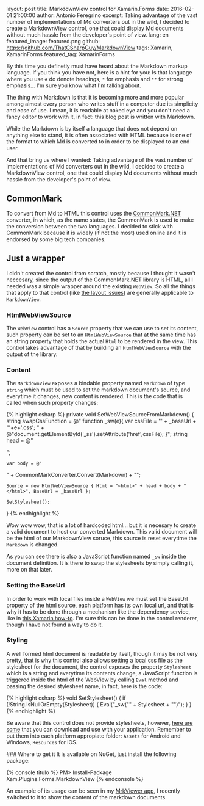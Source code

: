 layout: post
title: MarkdownView control for Xamarin.Forms
date: 2016-02-01 21:00:00
author: Antonio Feregrino
excerpt: Taking advantage of the vast number of implementations of Md converters out in the wild, I decided to create a MarkdownView control, one that could display Md documents without much hassle from the developer's point of view.
lang: en
featured_image: featured.png
github: https://github.com/ThatCSharpGuy/MarkdownView
tags: Xamarin, XamarinForms
featured_tag: XamarinForms

By this time you definetly must have heard about the Markdown markup language. If you think you have not, here is a hint for you: Is that language where you use `#` do denote headings, `*` for emphasis and `**` for strong emphasis... I'm sure you know what I'm talking about. 

The thing with Markdown is that it is becoming more and more popular among almost every person who writes stuff in a computer due its simplicity and ease of use. I mean, it is readable at naked eye and you don't need a fancy editor to work with it, in fact: this blog post is written with Markdown.

While the Markdown is by itself a language that does not depend on anything else to stand, it is often associated with HTML because is one of the format to which Md is converted to in order to be displayed to an end user.  
 
And that bring us where I wanted: Taking advantage of the vast number of implementations of Md converters out in the wild, I decided to create a MarkdownView control, one that could display Md documents without much hassle from the developer's point of view.  
  
## CommonMark  
To convert from Md to HTML this control uses the <a href="https://github.com/Knagis/CommonMark.NET" target="_blank">CommonMark.NET</a> converter, in which, as the name states, the CommonMark is used to make the conversion between the two languages. I decided to stick with CommonMark because it is widely (if not the most) used online and it is endorsed by some big tech companies.  

## Just a wrapper  
I didn't created the control from scratch, mostly because I thought it wasn't neccesary, since the output of the CommonMark.NET library is HTML, all I needed was a simple wrapper around the existing `WebView`. So all the things that apply to that control (like <a href="https://developer.xamarin.com/guides/xamarin-forms/user-interface/webview/#Layout" target="_blank" >the layout issues</a>) are generally applicable to `MarkdownView`.

### HtmlWebViewSource  
The `WebView` control has a `Source` property that we can use to set its content, such property can be set to an `HtmlWebViewSource` that at the same time has an string property that holds the actual `Html` to be rendered in the view. This control takes advantage of that by building an `HtmlWebViewSource` with the output of the library.  

### Content  
The `MarkdownView` exposes a bindable property named `Markdown` of type `string` which must be used to set the markdown document's source, and everytime it changes, new content is rendered. This is the code that is called when such property changes:  

{% highlight csharp %}
private void SetWebViewSourceFromMarkdown()
{
    string swapCssFunction =
        @"
function _sw(e){ 
    var cssFile = '" + _baseUrl + "'+e+'.css'; " +
    @"document.getElementById('_ss').setAttribute('href',cssFile);
}";
    string head = @"
<head>
<meta name='viewport' content='width=device-width, initial-scale=1.0, user-scalable=no'>
<link id='_ss' rel='stylesheet' href='#' >
<script>" + swapCssFunction + @"</script>
</head>";

    var body = @"
<body>" +
CommonMarkConverter.Convert(Markdown) + 
"</body>";

    Source = new HtmlWebViewSource { Html = "<html>" + head + body + "</html>", BaseUrl = _baseUrl };

    SetStylesheet();
}
{% endhighlight %}  

Wow wow wow, that is a lot of hardcoded html... but it is necesary to create a valid document to host our converted Markdown. This valid document will be the html of our MarkdownView soruce, this source is reset everytime the `Markdown` is changed. 

As you can see there is also a JavaScript function named `_sw` inside the document definition. It is there to swap the stylesheets by simply calling it, more on that later.  

### Setting the BaseUrl  
In order to work with local files inside a `WebView` we must set the BaseUrl property of the html source, each platform has its own local url, and that is why it has to be done through a mechanism like the dependency service, like in <a rel="nofollow" target="_blank" href="https://developer.xamarin.com/guides/xamarin-forms/user-interface/webview/#Local_HTML_Content">this Xamarin how-to</a>. I'm sure this can be done in the control renderer, though I have not found a way to do it.  

### Styling  
A well formed html document is readable by itself, though it may be not very pretty, that is why this control also allows setting a local css file as the stylesheet for the document, the control exposes the property `Stylesheet` which is a string and everytime its contents change, a JavaScript function is triggered inside the html of the WebView by calling `Eval` method and passing the desired stylesheet name, in fact, here is the code:

{% highlight csharp %}
void SetStylesheet()
{
    if (!String.IsNullOrEmpty(Stylesheet))
    {
        Eval("_sw(\"" + Stylesheet + "\")");
    }
}
{% endhighlight %}  
  
Be aware that this control does not provide stylesheets, however, <a href="https://github.com/jasonm23/markdown-css-themes" target="_blank">here are some</a> that you can download and use with your application. Remember to put them into each platform appropiate folder: `Assets` for Android and Windows, `Resources` for iOS.    

### Where to get it
It is available on NuGet, just install the following package:

{% console titulo %}
PM> Install-Package Xam.Plugins.Forms.MarkdownView
{% endconsole %}

An example of its usage can be seen in my [MrkViewer app](/MrkViewer), I recently switched to it to show the content of the markdown documents. 